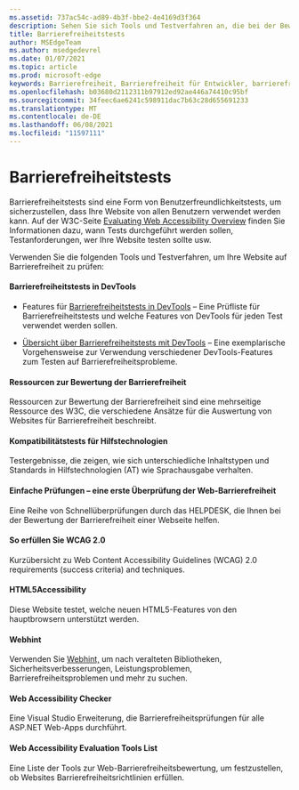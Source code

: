 ```yaml
---
ms.assetid: 737ac54c-ad89-4b3f-bbe2-4e4169d3f364
description: Sehen Sie sich Tools und Testverfahren an, die bei der Bewertung der Barrierefreiheit einer Website helfen.
title: Barrierefreiheitstests
author: MSEdgeTeam
ms.author: msedgedevrel
ms.date: 01/07/2021
ms.topic: article
ms.prod: microsoft-edge
keywords: Barrierefreiheit, Barrierefreiheit für Entwickler, barrierefreie Websites, Edge, Webentwicklung, ARIA, Entwickler, UIA, BENUTZERoberflächenautomatisierung
ms.openlocfilehash: b03680d2112311b97912ed92ae446a74410c95bf
ms.sourcegitcommit: 34feec6ae6241c598911dac7b63c28d655691233
ms.translationtype: MT
ms.contentlocale: de-DE
ms.lasthandoff: 06/08/2021
ms.locfileid: "11597111"
---
```

# <a name="accessibility-testing"></a>Barrierefreiheitstests  

Barrierefreiheitstests sind eine Form von Benutzerfreundlichkeitstests, um sicherzustellen, dass Ihre Website von allen Benutzern verwendet werden kann. Auf der W3C-Seite [Evaluating Web Accessibility Overview](https://www.w3.org/WAI/test-evaluate) finden Sie Informationen dazu, wann Tests durchgeführt werden sollen, Testanforderungen, wer Ihre Website testen sollte usw.

Verwenden Sie die folgenden Tools und Testverfahren, um Ihre Website auf Barrierefreiheit zu prüfen:

#### <a name="accessibility-testing-in-devtools"></a>Barrierefreiheitstests in DevTools

*   Features für [Barrierefreiheitstests in DevTools][DevtoolsAccessibilityReference] – Eine Prüfliste für Barrierefreiheitstests und welche Features von DevTools für jeden Test verwendet werden sollen.

*   [Übersicht über Barrierefreiheitstests mit DevTools][DevtoolsAccessibilityAccessibilitytestingindevtools] – Eine exemplarische Vorgehensweise zur Verwendung verschiedener DevTools-Features zum Testen auf Barrierefreiheitsprobleme.

#### [<a name="accessibility-evaluation-resources"></a>Ressourcen zur Bewertung der Barrierefreiheit](https://www.w3.org/WAI/eval/Overview.html)  

Ressourcen zur Bewertung der Barrierefreiheit sind eine mehrseitige Ressource des W3C, die verschiedene Ansätze für die Auswertung von Websites für Barrierefreiheit beschreibt.

#### [<a name="assistive-technology-compatibility-tests"></a>Kompatibilitätstests für Hilfstechnologien](http://www.powermapper.com/tests)  

Testergebnisse, die zeigen, wie sich unterschiedliche Inhaltstypen und Standards in Hilfstechnologien (AT) wie Sprachausgabe verhalten.

#### [<a name="easy-checks--a-first-review-of-web-accessibility"></a>Einfache Prüfungen – eine erste Überprüfung der Web-Barrierefreiheit](https://www.w3.org/WAI/eval/preliminary.html)  

Eine Reihe von Schnellüberprüfungen durch das HELPDESK, die Ihnen bei der Bewertung der Barrierefreiheit einer Webseite helfen.

#### [<a name="how-to-meet-wcag-20"></a>So erfüllen Sie WCAG 2.0](https://www.w3.org/WAI/WCAG20/quickref)  

Kurzübersicht zu Web Content Accessibility Guidelines \(WCAG\) 2.0 requirements (success criteria) and techniques.

#### [<a name="html5accessibility"></a>HTML5Accessibility](https://html5accessibility.com)  

Diese Website testet, welche neuen HTML5-Features von den hauptbrowsern unterstützt werden. 

#### [<a name="webhint"></a>Webhint](https://webhint.io)  

Verwenden Sie [Webhint,](https://webhint.io/) um nach veralteten Bibliotheken, Sicherheitsverbesserungen, Leistungsproblemen, Barrierefreiheitsproblemen und mehr zu suchen.

#### [<a name="web-accessibility-checker"></a>Web Accessibility Checker](https://visualstudiogallery.msdn.microsoft.com/3aabefab-1681-4fea-8f95-6a62e2f0f1ec)  

Eine Visual Studio Erweiterung, die Barrierefreiheitsprüfungen für alle ASP.NET Web-Apps durchführt.

#### [<a name="web-accessibility-evaluation-tools-list"></a>Web Accessibility Evaluation Tools List](https://www.w3.org/WAI/ER/tools/index.html)  

Eine Liste der Tools zur Web-Barrierefreiheitsbewertung, um festzustellen, ob Websites Barrierefreiheitsrichtlinien erfüllen.

<!-- links: -->

[DevtoolsAccessibilityAccessibilitytestingindevtools]: ../devtools-guide-chromium/accessibility/accessibility-testing-in-devtools.md "Übersicht über Barrierefreiheitstests mit DevTools | Microsoft-Dokumente"
[DevtoolsAccessibilityReference]: ../devtools-guide-chromium/accessibility/reference.md "Features für Barrierefreiheitstests in DevTools | Microsoft-Dokumente"

